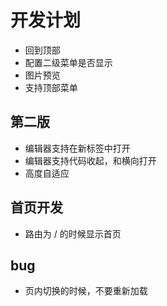 # 开发计划

- 回到顶部
- 配置二级菜单是否显示
- 图片预览
- 支持顶部菜单

## 第二版
- 编辑器支持在新标签中打开
- 编辑器支持代码收起，和横向打开
- 高度自适应


## 首页开发

- 路由为 / 的时候显示首页

## bug

- 页内切换的时候，不要重新加载